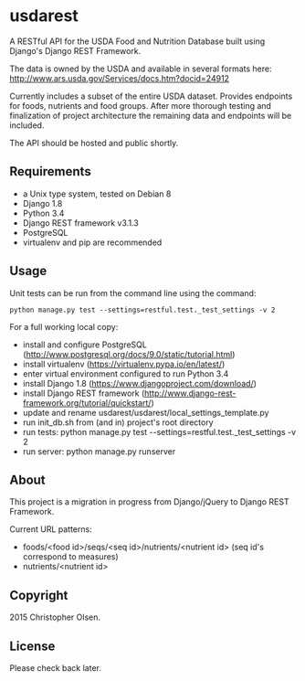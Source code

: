 # usdarest

A RESTful API for the USDA Food and Nutrition Database built using Django's Django REST Framework.

The data is owned by the USDA and available in several formats here: http://www.ars.usda.gov/Services/docs.htm?docid=24912

Currently includes a subset of the entire USDA dataset.  Provides endpoints for foods, nutrients and food groups.  After more thorough testing and finalization of project architecture the remaining data and endpoints will be included.

The API should be hosted and public shortly.


## Requirements

* a Unix type system, tested on Debian 8
* Django 1.8
* Python 3.4
* Django REST framework v3.1.3
* PostgreSQL
* virtualenv and pip are recommended

## Usage

Unit tests can be run from the command line using the command:

    python manage.py test --settings=restful.test._test_settings -v 2

For a full working local copy:

* install and configure PostgreSQL (http://www.postgresql.org/docs/9.0/static/tutorial.html)
* install virtualenv (https://virtualenv.pypa.io/en/latest/)
* enter virtual environment configured to run Python 3.4
* install Django 1.8 (https://www.djangoproject.com/download/)
* install Django REST framework (http://www.django-rest-framework.org/tutorial/quickstart/)
* update and rename usdarest/usdarest/local_settings_template.py
* run init_db.sh from (and in) project's root directory
* run tests: python manage.py test --settings=restful.test._test_settings -v 2
* run server: python manage.py runserver


## About

This project is a migration in progress from Django/jQuery to Django REST Framework.

Current URL patterns:

 * foods/\<food id\>/seqs/\<seq id\>/nutrients/\<nutrient id\>  (seq id's correspond to measures)
 * nutrients/\<nutrient id\>

## Copyright

2015 Christopher Olsen.



## License

Please check back later.
